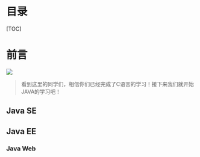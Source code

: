 # 目录
[TOC]

# 前言
![](https://static.meowrain.cn/i/2023/04/02/j37wt2-3.webp)
> 看到这里的同学们，相信你们已经完成了C语言的学习！接下来我们就开始JAVA的学习吧！

## Java SE


## Java EE
### Java Web

